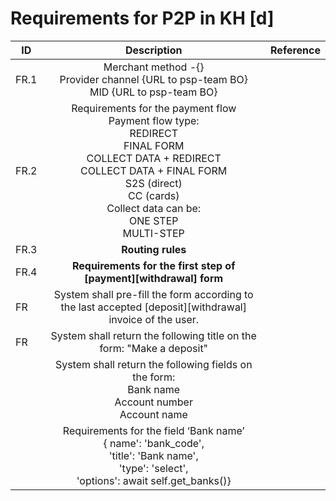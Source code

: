 #  Requirements for P2P in KH [d] 
| **ID** |                                                                                                                    **Description**                                                                                                                    | **Reference** |
|--------|:-----------------------------------------------------------------------------------------------------------------------------------------------------------------------------------------------------------------------------------------------------:|---------------|
| FR.1   |                                                                            Merchant method -{} </br> Provider channel {URL to psp-team BO} </br> MID {URL to psp-team BO}                                                                             |               |
| FR.2   | Requirements for the payment flow </br> Payment flow type: </br> REDIRECT </br> FINAL FORM</br> COLLECT DATA + REDIRECT</br> COLLECT DATA + FINAL FORM</br> S2S (direct)</br> СС (cards)</br> Collect data can be:</br> ONE STEP</br> MULTI-STEP</br> |               |
 | FR.3   |                                                                                                                   **Routing rules**                                                                                                                   |               |
| FR.4   |                                                                                           **Requirements for the first step of [payment][withdrawal] form**                                                                                           |               |
| FR     |                                                                       System shall pre-fill the form according to the last accepted [deposit][withdrawal] invoice of the user.                                                                        |               |
| FR     |                                                                                         System shall return the following title on the form: "Make a deposit"                                                                                         |               |System shall return the disclaimer with the following text on the form: “If you did not receive the PUSH confirmation please complete the payment by dial 1234 ”
|        |                                                                 System shall return the following fields on the form:</br> Bank name </br> Account number </br> Account name    </br>                                                                 |               |
|        |                                           Requirements for the field ‘Bank name’   </br>  { name': 'bank_code', </br>   'title': 'Bank name',</br>'type': 'select',</br>'options': await self.get_banks()}                                            |               |


             